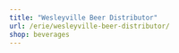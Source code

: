 ```yaml
---
title: "Wesleyville Beer Distributor"
url: /erie/wesleyville-beer-distributor/
shop: beverages
---
```

